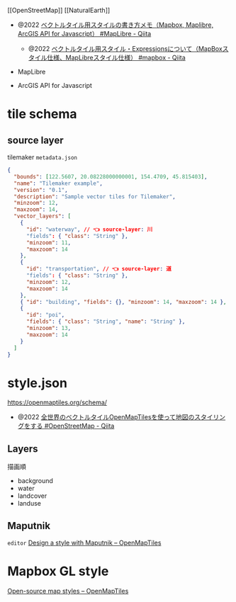 [[OpenStreetMap]] [[NaturalEarth]] 

- @2022 [ベクトルタイル用スタイルの書き方メモ（Mapbox, Maplibre, ArcGIS API for Javascript） #MapLibre - Qiita](https://qiita.com/T-ubu/items/02a9725dd6329d35d477)
	- @2022 [ベクトルタイル用スタイル・Expressionsについて（MapBoxスタイル仕様、MapLibreスタイル仕様） #mapbox - Qiita](https://qiita.com/T-ubu/items/961176fb92fb66a927e0)

- MapLibre
- ArcGIS API for Javascript

# tile schema
## source layer
tilemaker `metadata.json`
```json
{
  "bounds": [122.5607, 20.08228000000001, 154.4709, 45.815403],
  "name": "Tilemaker example",
  "version": "0.1",
  "description": "Sample vector tiles for Tilemaker",
  "minzoom": 12,
  "maxzoom": 14,
  "vector_layers": [
    {
      "id": "waterway", // 👈 source-layer: 川
      "fields": { "class": "String" },
      "minzoom": 11,
      "maxzoom": 14
    },
    {
      "id": "transportation", // 👈 source-layer: 道
      "fields": { "class": "String" },
      "minzoom": 12,
      "maxzoom": 14
    },
    { "id": "building", "fields": {}, "minzoom": 14, "maxzoom": 14 },
    {
      "id": "poi",
      "fields": { "class": "String", "name": "String" },
      "minzoom": 13,
      "maxzoom": 14
    }
  ]
}
```

# style.json
https://openmaptiles.org/schema/

- @2022 [全世界のベクトルタイルOpenMapTilesを使って地図のスタイリングをする #OpenStreetMap - Qiita](https://qiita.com/moritoru/items/434783e50345a35d9d45)

## Layers
描画順
- background
- water
- landcover
- landuse

## Maputnik
`editor`
[Design a style with Maputnik – OpenMapTiles](https://openmaptiles.org/docs/style/maputnik/)

# Mapbox GL style
[Open-source map styles – OpenMapTiles](https://openmaptiles.org/styles/)

